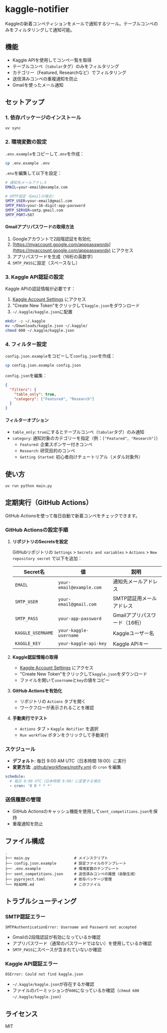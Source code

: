 # kaggle-notifier

Kaggleの新着コンペティションをメールで通知するツール。テーブルコンペのみをフィルタリングして通知可能。

## 機能

- Kaggle APIを使用してコンペ一覧を取得
- テーブルコンペ（`tabular`タグ）のみをフィルタリング
- カテゴリー（Featured, Researchなど）でフィルタリング
- 送信済みコンペの重複通知を防止
- Gmailを使ったメール通知

## セットアップ

### 1. 依存パッケージのインストール

```bash
uv sync
```

### 2. 環境変数の設定

`.env.example`をコピーして`.env`を作成：

```bash
cp .env.example .env
```

`.env`を編集して以下を設定：

```bash
# 通知先メールアドレス
EMAIL=your-email@example.com

# SMTP設定（Gmailの場合）
SMTP_USER=your-email@gmail.com
SMTP_PASS=your-16-digit-app-password
SMTP_SERVER=smtp.gmail.com
SMTP_PORT=587
```

#### Gmailアプリパスワードの取得方法

1. Googleアカウントで2段階認証を有効化
2. [https://myaccount.google.com/apppasswords](https://myaccount.google.com/apppasswords) にアクセス
3. アプリパスワードを生成（16桁の英数字）
4. `SMTP_PASS`に設定（スペースなし）

### 3. Kaggle API認証の設定

Kaggle APIの認証情報が必要です：

1. [Kaggle Account Settings](https://www.kaggle.com/settings/account) にアクセス
2. "Create New Token"をクリックして`kaggle.json`をダウンロード
3. `~/.kaggle/kaggle.json`に配置

```bash
mkdir -p ~/.kaggle
mv ~/Downloads/kaggle.json ~/.kaggle/
chmod 600 ~/.kaggle/kaggle.json
```

### 4. フィルター設定

`config.json.example`をコピーして`config.json`を作成：

```bash
cp config.json.example config.json
```

`config.json`を編集：

```json
{
  "filters": {
    "table_only": true,
    "category": ["Featured", "Research"]
  }
}
```

#### フィルターオプション

- `table_only`: `true`にするとテーブルコンペ（`tabular`タグ）のみ通知
- `category`: 通知対象のカテゴリーを指定（例：`["Featured", "Research"]`）
  - `Featured`: 企業スポンサー付きコンペ
  - `Research`: 研究目的のコンペ
  - `Getting Started`: 初心者向けチュートリアル（メダル対象外）

## 使い方

```bash
uv run python main.py
```

## 定期実行（GitHub Actions）

GitHub Actionsを使って毎日自動で新着コンペをチェックできます。

### GitHub Actionsの設定手順

1. **リポジトリのSecretsを設定**

   GitHubリポジトリの `Settings` > `Secrets and variables` > `Actions` > `New repository secret` で以下を追加：

   | Secret名 | 値 | 説明 |
   |---------|---|------|
   | `EMAIL` | `your-email@example.com` | 通知先メールアドレス |
   | `SMTP_USER` | `your-email@gmail.com` | SMTP認証用メールアドレス |
   | `SMTP_PASS` | `your-app-password` | Gmailアプリパスワード（16桁） |
   | `KAGGLE_USERNAME` | `your-kaggle-username` | Kaggleユーザー名 |
   | `KAGGLE_KEY` | `your-kaggle-api-key` | Kaggle APIキー |

2. **Kaggle認証情報の取得**

   - [Kaggle Account Settings](https://www.kaggle.com/settings/account) にアクセス
   - "Create New Token"をクリックして`kaggle.json`をダウンロード
   - ファイルを開いて`username`と`key`の値をコピー

3. **GitHub Actionsを有効化**

   - リポジトリの `Actions` タブを開く
   - ワークフローが表示されることを確認

4. **手動実行でテスト**

   - `Actions` タブ > `Kaggle Notifier` を選択
   - `Run workflow` ボタンをクリックして手動実行

### スケジュール

- **デフォルト**: 毎日 9:00 AM UTC（日本時間 18:00）に実行
- **変更方法**: [.github/workflows/notify.yml](.github/workflows/notify.yml) の `cron` を編集

```yaml
schedule:
  # 毎日 0:00 UTC（日本時間 9:00）に変更する場合
  - cron: '0 0 * * *'
```

### 送信履歴の管理

- GitHub Actionsのキャッシュ機能を使用して`sent_competitions.json`を保持
- 重複通知を防止

## ファイル構成

```
.
├── main.py                    # メインスクリプト
├── config.json.example        # 設定ファイルのテンプレート
├── .env.example               # 環境変数のテンプレート
├── sent_competitions.json     # 送信済みコンペの履歴（自動生成）
├── pyproject.toml             # 依存パッケージ管理
└── README.md                  # このファイル
```

## トラブルシューティング

### SMTP認証エラー

```
SMTPAuthenticationError: Username and Password not accepted
```

- Gmailの2段階認証が有効になっているか確認
- アプリパスワード（通常のパスワードではない）を使用しているか確認
- `SMTP_PASS`にスペースが含まれていないか確認

### Kaggle API認証エラー

```
OSError: Could not find kaggle.json
```

- `~/.kaggle/kaggle.json`が存在するか確認
- ファイルのパーミッションが`600`になっているか確認（`chmod 600 ~/.kaggle/kaggle.json`）

## ライセンス

MIT
